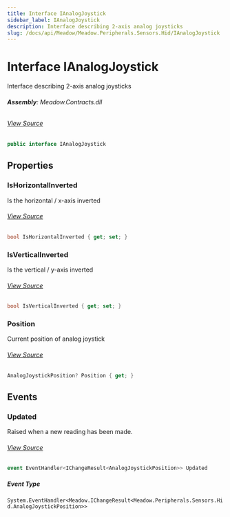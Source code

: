 ```yaml
---
title: Interface IAnalogJoystick
sidebar_label: IAnalogJoystick
description: Interface describing 2-axis analog joysticks
slug: /docs/api/Meadow/Meadow.Peripherals.Sensors.Hid/IAnalogJoystick
---
```

# Interface IAnalogJoystick
Interface describing 2-axis analog joysticks

###### **Assembly**: Meadow.Contracts.dll
###### [View Source](https://github.com/WildernessLabs/Meadow.Contracts.git/blob/develop/Source/Meadow.Contracts/Peripherals/Sensors/Hid/IAnalogJoystick.cs#L8)
```csharp title="Declaration"
public interface IAnalogJoystick
```
## Properties
### IsHorizontalInverted
Is the horizontal / x-axis inverted
###### [View Source](https://github.com/WildernessLabs/Meadow.Contracts.git/blob/develop/Source/Meadow.Contracts/Peripherals/Sensors/Hid/IAnalogJoystick.cs#L13)
```csharp title="Declaration"
bool IsHorizontalInverted { get; set; }
```
### IsVerticalInverted
Is the vertical / y-axis inverted
###### [View Source](https://github.com/WildernessLabs/Meadow.Contracts.git/blob/develop/Source/Meadow.Contracts/Peripherals/Sensors/Hid/IAnalogJoystick.cs#L18)
```csharp title="Declaration"
bool IsVerticalInverted { get; set; }
```
### Position
Current position of analog joystick
###### [View Source](https://github.com/WildernessLabs/Meadow.Contracts.git/blob/develop/Source/Meadow.Contracts/Peripherals/Sensors/Hid/IAnalogJoystick.cs#L23)
```csharp title="Declaration"
AnalogJoystickPosition? Position { get; }
```
## Events
### Updated
Raised when a new reading has been made.
###### [View Source](https://github.com/WildernessLabs/Meadow.Contracts.git/blob/develop/Source/Meadow.Contracts/Peripherals/Sensors/Hid/IAnalogJoystick.cs#L28)
```csharp title="Declaration"
event EventHandler<IChangeResult<AnalogJoystickPosition>> Updated
```
##### Event Type
`System.EventHandler<Meadow.IChangeResult<Meadow.Peripherals.Sensors.Hid.AnalogJoystickPosition>>`
